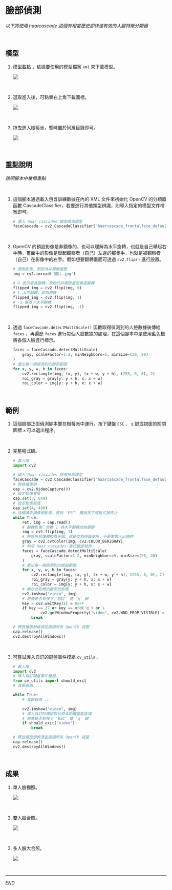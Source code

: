 # 臉部偵測

_以下將使用 haarcascade 這個有相當歷史卻快速有效的人臉特徵分類器_

<br>

## 模型

1. [模型載點](https://github.com/anaustinbeing/haar-cascade-files/tree/master) ，依據要使用的模型檔案 `xml` 來下載模型。

    ![](images/img_07.png)

<br>

2. 選取進入後，可點擊右上角下載圖標。

    ![](images/img_08.png)

<br>

3. 拖曳進入樹莓派，暫時置於同層目錄即可。

    ![](images/img_09.png)

<br>

## 重點說明

_說明腳本中幾個重點_

<br>

1. 這個腳本通過載入包含訓練數據在內的 XML 文件來初始化 OpenCV 的分類器函數 CascadeClassifier，若要進行其他類型辨識，則導入指定的模型文件檔案即可。

    ```python
    # 讀入 Haar cascades 臉部檢測模型
    faceCascade = cv2.CascadeClassifier("haarcascade_frontalface_default.xml")
    ```

<br>

2. OpenCV 的預設影像是非鏡像的，也可以理解為水平旋轉，也就是自己舉起右手時，畫面中的影像是舉起觀察者（自己）左邊的那隻手，也就是被觀察者（自己）在影像中的右手。假如想要翻轉畫面可透過 `cv2.flip()` 進行設置。

    ```python  
    # 讀取影像，預設為非鏡像畫面
    img = cv2.imread('圖片.jpg')
    
    # 0 表示垂直翻轉，原始的非鏡像畫面垂直翻轉
    flipped_img = cv2.flip(img, 0)
    # 1 水平翻轉，成為鏡像
    flipped_img = cv2.flip(img, 1)
    # -1 垂直＋水平翻轉
    flipped_img = cv2.flip(img, -1)
    ```

<br>

3. 透過 `faceCascade.detectMultiScale()` 函數取得偵測到的人臉數據後傳給 `faces` ，再遍歷 `faces` 進行每個人臉數據的處理，在這個腳本中是使用藍色框將各個人臉進行標示。

    ```python
    faces = faceCascade.detectMultiScale(
        gray, scaleFactor=1.2, minNeighbors=5, minSize=(20, 20)
    )
    # 畫出每一個檢測到的臉部範圍
    for x, y, w, h in faces:
        cv2.rectangle(img, (x, y), (x + w, y + h), (255, 0, 0), 2)
        roi_gray = gray[y: y + h, x: x + w]
        roi_color = img[y: y + h, x: x + w]
    ```

<br>

## 範例

1. 這個臉部正面偵測腳本要在樹莓派中運行，按下鍵盤 `ESC` 、 `q` 鍵或視窗的關閉圖標 `x` 可以退出程序。

<br>

2. 完整程式碼。

    ```python
    # 載入庫
    import cv2

    # 讀入 Haar cascades 臉部檢測模型
    faceCascade = cv2.CascadeClassifier("haarcascade_frontalface_default.xml")
    # 開啟攝像頭
    cap = cv2.VideoCapture(0)
    # 設定影像寬度
    cap.set(3, 640)
    # 設定影像高度
    cap.set(4, 480)
    # 持續讀取攝像頭影像，直到 'ESC' 鍵被按下或程式被終止
    while True:
        ret, img = cap.read()
        # 翻轉影像，參數 1 為水平翻轉成為鏡像
        img = cv2.flip(img, 1)
        # 將彩色影像轉換為灰階，這是作為辨識使用，不是要顯示出來的
        gray = cv2.cvtColor(img, cv2.COLOR_BGR2GRAY)
        # 利用 Haar cascades 進行臉部檢測
        faces = faceCascade.detectMultiScale(
            gray, scaleFactor=1.2, minNeighbors=5, minSize=(20, 20)
        )
        # 畫出每一個檢測到的臉部範圍
        for x, y, w, h in faces:
            cv2.rectangle(img, (x, y), (x + w, y + h), (255, 0, 0), 2)
            roi_gray = gray[y: y + h, x: x + w]
            roi_color = img[y: y + h, x: x + w]
        # 顯示含有標出臉部的影像
        cv2.imshow("video", img)
        # 檢查是否有按下 'ESC' 或 'q' 鍵
        key = cv2.waitKey(1) & 0xFF
        if key == 27 or key == ord('q') or \
                cv2.getWindowProperty("video", cv2.WND_PROP_VISIBLE) < 1:
            break

    # 釋放攝像頭資源並關閉所有 OpenCV 視窗
    cap.release()
    cv2.destroyAllWindows()
    ```

<br>

3. 可嘗試導入自訂的鍵盤事件模組 `cv_utils` 。

    ```python
    # 載入庫
    import cv2
    # 導入自訂鍵盤事件模組
    from cv_utils import should_exit
    # 其餘省略 ...

    while True:
        # 其餘省略 ...

        cv2.imshow("video", img)
        # 導入自訂的模組取代原本的鍵盤監區塊
        # 檢查是否有按下 'ESC' 或 'q' 鍵
        if should_exit("video"):
            break

    # 釋放攝像頭資源並關閉所有 OpenCV 視窗
    cap.release()
    cv2.destroyAllWindows()
    ```

<br>

## 成果

1. 單人臉獨照。

    ![](images/img_10.png)

<br>

2. 雙人臉合照。

    ![](images/img_11.png)

<br>

3. 多人臉大合照。

    ![](images/img_13.png)


<br>

---

_END_


